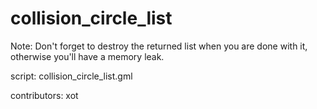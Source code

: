 collision_circle_list
=====================

Note: Don't forget to destroy the returned list when you are done with it,
otherwise you'll have a memory leak.

script: collision_circle_list.gml

contributors: xot
